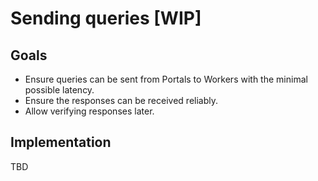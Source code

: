 # Sending queries [WIP]

## Goals

* Ensure queries can be sent from Portals to Workers with the minimal possible latency.
* Ensure the responses can be received reliably.
* Allow verifying responses later.

## Implementation

TBD


